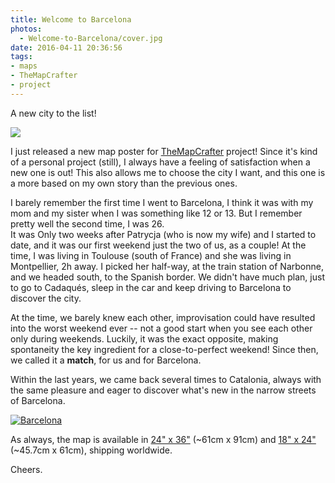 ```yaml
---
title: Welcome to Barcelona
photos:
  - Welcome-to-Barcelona/cover.jpg
date: 2016-04-11 20:36:56
tags:
- maps
- TheMapCrafter
- project
---
```


A new city to the list!

<!--more-->
![](cover.jpg)

I just released a new map poster for [TheMapCrafter](http://themapcrafter.tictail.com/product/barcelona-map-poster-bw-24x36) project! Since it's kind of a personal project (still), I always have a feeling of satisfaction when a new one is out! This also allows me to choose the city I want, and this one is a more based on my own story than the previous ones.  

I barely remember the first time I went to Barcelona, I think it was with my mom and my sister when I was something like 12 or 13. But I remember pretty well the second time, I was 26.  
It was Only two weeks after Patrycja (who is now my wife) and I started to date, and it was our first weekend just the two of us, as a couple! At the time, I was living in Toulouse (south of France) and she was living in Montpellier, 2h away. I picked her half-way, at the train station of Narbonne, and we headed south, to the Spanish border. We didn't have much plan, just to go to Cadaqués, sleep in the car and keep driving to Barcelona to discover the city.  

At the time, we barely knew each other, improvisation could have resulted into the worst weekend ever -- not a good start when you see each other only during weekends. Luckily, it was the exact opposite, making spontaneity the key ingredient for a close-to-perfect weekend! Since then, we called it a **match**, for us and for Barcelona.

Within the last years, we came back several times to Catalonia, always with the same pleasure and eager to discover what's new in the narrow streets of Barcelona.

[![Barcelona](mockup_24x36_bahance.jpg)](http://themapcrafter.tictail.com/product/barcelona-map-poster-bw-24x36)

As always, the map is available in [24" x 36"](http://themapcrafter.tictail.com/product/barcelona-map-poster-bw-24x36) (~61cm x 91cm) and [18" x 24"](http://themapcrafter.tictail.com/product/barcelona-map-poster-bw-18x24) (~45.7cm x 61cm), shipping worldwide.

Cheers.
